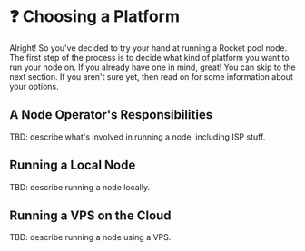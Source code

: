 # :question: Choosing a Platform




Alright! So you've decided to try your hand at running a Rocket pool node. The first step of the process is to decide what kind of platform you want to run your node on. If you already have one in mind, great! You can skip to the next section. If you aren't sure yet, then read on for some information about your options.


## A Node Operator's Responsibilities

TBD: describe what's involved in running a node, including ISP stuff.


## Running a Local Node

TBD: describe running a node locally.


## Running a VPS on the Cloud

TBD: describe running a node using a VPS.